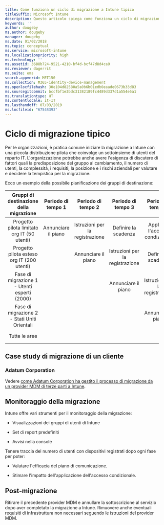 ```yaml
---
title: Come funziona un ciclo di migrazione a Intune tipico
titleSuffix: Microsoft Intune
description: Questo articolo spiega come funziona un ciclo di migrazione a Microsoft Intune e offre esempi di come gestire i cicli di migrazione.
keywords: ''
author: dougeby
ms.author: dougeby
manager: dougeby
ms.date: 01/02/2018
ms.topic: conceptual
ms.service: microsoft-intune
ms.localizationpriority: high
ms.technology: ''
ms.assetid: 3688b724-9521-4210-bf4d-bcf47d8d4ca0
ms.reviewer: dagerrit
ms.suite: ems
search.appverid: MET150
ms.collection: M365-identity-device-management
ms.openlocfilehash: 30e104d82580a5a0b6b01edb0eaade0673b33d83
ms.sourcegitcommit: bccfbf1e3bdc31382189fc4489d337d1a554e6a1
ms.translationtype: HT
ms.contentlocale: it-IT
ms.lasthandoff: 07/03/2019
ms.locfileid: "67548393"
---
```

# <a name="typical-migration-cycle"></a>Ciclo di migrazione tipico

Per le organizzazioni, è pratica comune iniziare la migrazione a Intune con una piccola distribuzione pilota che coinvolge un sottoinsieme di utenti del reparto IT. L'organizzazione potrebbe anche avere l'esigenza di discutere di fattori quali la predisposizione del gruppo al cambiamento, il numero di utenti, la complessità, i requisiti, la posizione e i rischi aziendali per valutare e decidere la tempistica per la migrazione.

Ecco un esempio della possibile pianificazione dei gruppi di destinazione:

  | **Gruppi di destinazione della migrazione** | **Periodo di tempo 1** | **Periodo di tempo 2** | **Periodo di tempo 3** | **Periodo di tempo 4** | **...**
|:---:|:---:|:---:|:---:|:---:|:---:|
| Progetto pilota limitato org IT (50 utenti) | Annunciare il piano | Istruzioni per la registrazione | Definire la scadenza | Applicare l'accesso condizionale |  |                                                        
| Progetto pilota esteso org IT (200 utenti) |  | Annunciare il piano | Istruzioni per la registrazione | Definire la scadenza | Applicare l'accesso condizionale |
| Fase di migrazione 1 - Utenti esperti (2000) |  |  | Annunciare il piano | Istruzioni per la registrazione | Definire la scadenza |
| Fase di migrazione 2 - Stati Uniti Orientali |  |  |  | Annunciare il piano | Istruzioni per la registrazione |
| Tutte le aree |  |  |  |  | Annunciare il piano |

## <a name="customer-migration-case-study"></a>Case study di migrazione di un cliente

### <a name="adatum-corporation"></a>Adatum Corporation

Vedere [come Adatum Corporation ha gestito il processo di migrazione da un provider MDM di terze parti a Intune](https://gallery.technet.microsoft.com/Intune-migration-guide-893a95e3?redir=0).

## <a name="monitoring-migration"></a>Monitoraggio della migrazione

Intune offre vari strumenti per il monitoraggio della migrazione:

* Visualizzazioni dei gruppi di utenti di Intune

* Set di report predefiniti

* Avvisi nella console

Tenere traccia del numero di utenti con dispositivi registrati dopo ogni fase per poter:

- Valutare l'efficacia del piano di comunicazione.

- Stimare l'impatto dell'applicazione dell'accesso condizionale.


## <a name="post-migration"></a>Post-migrazione

Ritirare il precedente provider MDM e annullare la sottoscrizione al servizio dopo aver completato la migrazione a Intune. Rimuovere anche eventuali requisiti di infrastruttura non necessari seguendo le istruzioni del provider MDM.
